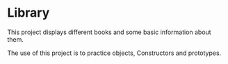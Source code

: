# Library

This project displays different books and some basic information about them.

The use of this project is to practice objects, Constructors and prototypes.
